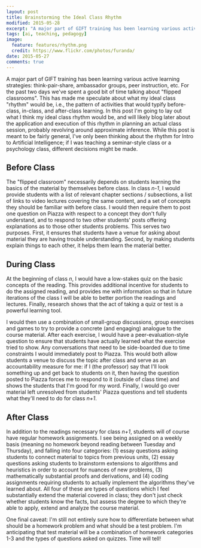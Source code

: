 ```yaml
---
layout: post
title: Brainstorming the Ideal Class Rhythm
modified: 2015-05-28
excerpt: "A major part of GIFT training has been learning various active learning strategies..."
tags: [ai, teaching, pedagogy]
image:
  feature: features/rhythm.png
  credit: https://www.flickr.com/photos/furanda/
date: 2015-05-27
comments: true
---
```


A major part of GIFT training has been learning various active learning strategies: think-pair-share, ambassador groups, peer instruction, etc. For the past two days we've spent a good bit of time talking about "flipped classrooms". This has made me speculate about what my ideal class "rhythm" would be, i.e., the pattern of activities that would typify before-class, in-class, and after-class learning. In this post I'm going to lay out what I think my ideal class rhythm would be, and will likely blog later about the application and execution of this rhythm in planning an actual class session, probably revolving around approximate inference. While this post is meant to be fairly general, I've only been thinking about the rhythm for Intro to Artificial Intelligence; if I was teaching a seminar-style class or a psychology class, different decisions might be made.

## Before Class ##

   The "flipped classroom" necessarily depends on students learning the basics of the material by themselves before class. In class *n-1*, I would provide students with a list of relevant chapter sections / subsections, a list of links to video lectures covering the same content, and a set of concepts they should be familiar with before class. I would then require them to post one question on Piazza with respect to a concept they don't fully understand, and to respond to two other students' posts offering explanations as to those other students problems. This serves two purposes. First, it ensures that students have a venue for asking about material they are having trouble understanding. Second, by making students explain things to each other, it helps them learn the material better.

## During Class ##

   At the beginning of class *n*, I would have a low-stakes quiz on the basic concepts of the reading. This provides additional incentive for students to do the assigned reading, and provides me with information so that in future iterations of the class I will be able to better portion the readings and lectures. Finally, research shows that the act of taking a quiz or test is a powerful learning tool.

   I would then use a combination of small-group discussions, group exercises and games to try to provide a concrete (and engaging) analogue to the course material. After each exercise, I would have a peer-evaluation-style question to ensure that students have actually learned what the exercise tried to show. Any conversations that need to be side-boarded due to time constraints I would immediately post to Piazza. This would both allow students a venue to discuss the topic after class and serve as an accountability measure for me: if I (the professor) say that I'll look something up and get back to students on it, then having the question posted to Piazza forces me to respond to it (outside of class time) and shows the students that I'm good for my word. Finally, I would go over material left unresolved from students' Piazza questions and tell students what they'll need to do for class *n+1*.

## After Class ##

   In addition to the readings necessary for class *n+1*, students will of course have regular homework assignments. I see being assigned on a weekly basis (meaning no homework beyond reading between Tuesday and Thursday), and falling into four categories: (1) essay questions asking students to connect material to topics from previous units, (2) essay questions asking students to brainstorm extensions to algorithms and heuristics in order to account for nuances of new problems, (3) mathematically substantial proofs and derivations, and (4) coding assignments requiring students to actually implement the algorithms they've learned about. All four of these are types of questions which I feel substantially extend the material covered in class; they don't just check whether students know the facts, but assess the degree to which they're able to apply, extend and analyze the course material.

One final caveat: I'm still not entirely sure how to differentiate between what should be a homework problem and what should be a test problem. I'm anticipating that test material will be a combination of homework categories 1-3 and the types of questions asked on quizzes. Time will tell!

